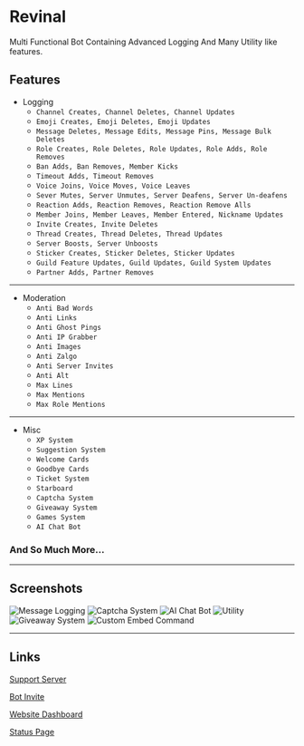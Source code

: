 # Revinal
Multi Functional Bot Containing Advanced Logging And Many Utility like features. 

## Features

- Logging
  - ``Channel Creates, Channel Deletes, Channel Updates``
  - ``Emoji Creates, Emoji Deletes, Emoji Updates``
  - ``Message Deletes, Message Edits, Message Pins, Message Bulk Deletes``
  - ``Role Creates, Role Deletes, Role Updates, Role Adds, Role Removes``
  - ``Ban Adds, Ban Removes, Member Kicks``
  - ``Timeout Adds, Timeout Removes``
  - ``Voice Joins, Voice Moves, Voice Leaves``
  - ``Sever Mutes, Server Unmutes, Server Deafens, Server Un-deafens``
  - ``Reaction Adds, Reaction Removes, Reaction Remove Alls``
  - ``Member Joins, Member Leaves, Member Entered, Nickname Updates``
  - ``Invite Creates, Invite Deletes``
  - ``Thread Creates, Thread Deletes, Thread Updates``
  - ``Server Boosts, Server Unboosts``
  - ``Sticker Creates, Sticker Deletes, Sticker Updates``
  - ``Guild Feature Updates, Guild Updates, Guild System Updates``
  - ``Partner Adds, Partner Removes``

---

- Moderation
  - ``Anti Bad Words``
  - ``Anti Links``
  - ``Anti Ghost Pings``
  - ``Anti IP Grabber``
  - ``Anti Images``
  - ``Anti Zalgo``
  - ``Anti Server Invites``
  - ``Anti Alt``
  - ``Max Lines``
  - ``Max Mentions``
  - ``Max Role Mentions``

---

- Misc
  - ``XP System``
  - ``Suggestion System``
  - ``Welcome Cards``
  - ``Goodbye Cards``
  - ``Ticket System``
  - ``Starboard``
  - ``Captcha System``
  - ``Giveaway System``
  - ``Games System``
  - ``AI Chat Bot``

### And So Much More...

---

## Screenshots

![Message Logging](https://i.imgur.com/bkJwkQY.png)
![Captcha System](https://i.imgur.com/8Bo4b4Q.jpg)
![AI Chat Bot](https://i.imgur.com/sPIbhuf.png)
![Utility](https://i.imgur.com/j5F9P8r.png)
![Giveaway System](https://i.imgur.com/ykpUBaU.png)
![Custom Embed Command](https://i.imgur.com/KhxrgRO.png)

---

## Links

[Support Server](https://discord.com/invite/Gj8xWwg38U)

[Bot Invite](https://discord.com/oauth2/authorize?client_id=971024098098569327&permissions=1498209971415&scope=bot%20applications.commands)

[Website Dashboard](https://revinal.xyz/)

[Status Page](https://status.revinal.xyz/)
